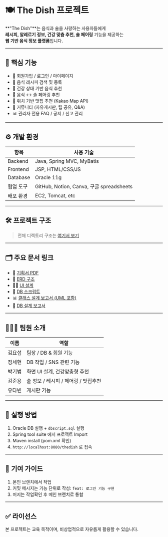 # 🍽️ The Dish 프로젝트

**"The Dish"**는 음식과 술을 사랑하는 사용자들에게  
**레시피, 알레르기 정보, 건강 맞춤 추천, 술 페어링** 기능을 제공하는  
**웹 기반 음식 정보 플랫폼**입니다.

---

## 📌 핵심 기능

- 🔐 회원가입 / 로그인 / 마이페이지
- 🍲 음식 레시피 검색 및 등록
- 🧠 건강 상태 기반 음식 추천
- 🍷 음식 ↔ 술 페어링 추천
- 📍 위치 기반 맛집 추천 (Kakao Map API)
- 💬 커뮤니티 (자유게시판, 팁 공유, Q&A)
- 📊 관리자 전용 FAQ / 공지 / 신고 관리

---

## ⚙️ 개발 환경

| 항목 | 사용 기술 |
|------|-----------|
| Backend | Java, Spring MVC, MyBatis |
| Frontend | JSP, HTML/CSS/JS |
| Database | Oracle 11g |
| 협업 도구 | GitHub, Notion, Canva, 구글 spreadsheets|
| 배포 환경 | EC2, Tomcat, etc |

---

## 🛠️ 프로젝트 구조

> 전체 디렉토리 구조는 [여기서 보기](./docs/report/전체프로젝트구조.docx)  

---

## 🗂️ 주요 문서 링크

- 📘 [기획서 PDF](./docs/report/기획서.pdf)
- 🧩 [ERD 구조](./docs/erd/ERD설계.png)
- 🧑‍🎨 [UI 설계](./docs/ui/UI설계.pdf)
- 🔧 [DB 스크립트](./db/ddl/dbscript.sql)
- 📊 [클래스 설계 보고서 (UML 포함)](uml/클래스설계.pdf)
- 🧾 [DB 설계 보고서](report/DB설계.pdf)

---

## 🧑‍🤝‍🧑 팀원 소개

| 이름 | 역할 |
|------|------|
| 김요섭 | 팀장 / DB & 회원 기능 |
| 정세현 | DB 작업 / SNS 관련 기능 |
| 박기범 | 화면 UI 설계, 건강맞춤형 추천 |
| 김준용 | 술 정보 / 레시피 / 페어링 / 맛집추천|
| 유다빈 | 게시판 기능|

---

## 🚀 실행 방법

1. Oracle DB 실행 + `dbscript.sql` 실행
2. Spring tool suite 에서 프로젝트 Import
3. Maven install (pom.xml 확인)
4. `http://localhost:8080/thedish` 로 접속

---

## 📝 기여 가이드

1. 본인 브랜치에서 작업
2. 커밋 메시지는 기능 단위로 작성: `feat: 로그인 기능 구현`
3. 머지는 작업확인 후 메인 브랜치로 통합

---

## ✅ 라이선스

본 프로젝트는 교육 목적이며, 비상업적으로 자유롭게 활용할 수 있습니다.
